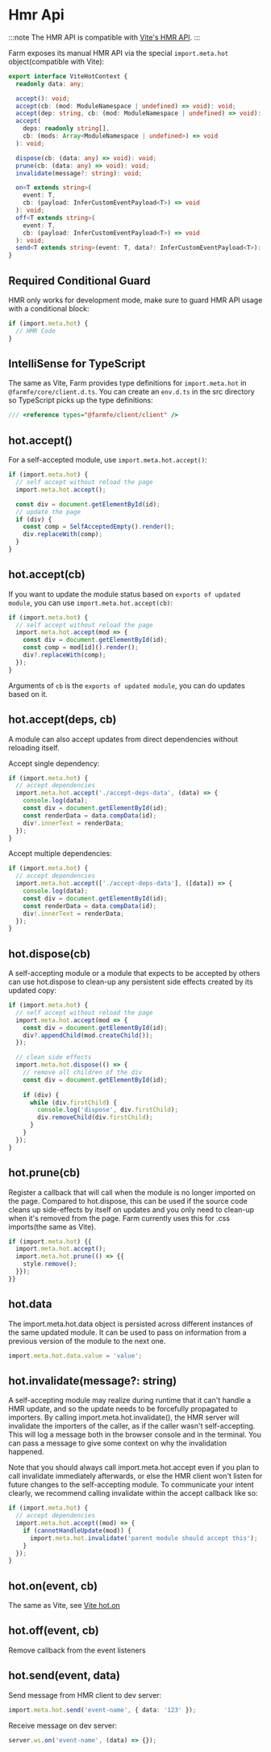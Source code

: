 # Hmr Api
:::note
The HMR API is compatible with [Vite's HMR API](https://vitejs.dev/guide/api-hmr.html).
:::

Farm exposes its manual HMR API via the special `import.meta.hot` object(compatible with Vite):
```ts
export interface ViteHotContext {
  readonly data: any;

  accept(): void;
  accept(cb: (mod: ModuleNamespace | undefined) => void): void;
  accept(dep: string, cb: (mod: ModuleNamespace | undefined) => void): void;
  accept(
    deps: readonly string[],
    cb: (mods: Array<ModuleNamespace | undefined>) => void
  ): void;

  dispose(cb: (data: any) => void): void;
  prune(cb: (data: any) => void): void;
  invalidate(message?: string): void;

  on<T extends string>(
    event: T,
    cb: (payload: InferCustomEventPayload<T>) => void
  ): void;
  off<T extends string>(
    event: T,
    cb: (payload: InferCustomEventPayload<T>) => void
  ): void;
  send<T extends string>(event: T, data?: InferCustomEventPayload<T>): void;
}
```

## Required Conditional Guard
HMR only works for development mode, make sure to guard HMR API usage with a conditional block:

```ts
if (import.meta.hot) {
  // HMR Code
}
```

## IntelliSense for TypeScript
The same as Vite, Farm provides type definitions for `import.meta.hot` in `@farmfe/core/client.d.ts`. You can create an `env.d.ts` in the src directory so TypeScript picks up the type definitions:

```ts
/// <reference types="@farmfe/client/client" />
```

## hot.accept()
For a self-accepted module, use `import.meta.hot.accept()`:

```ts
if (import.meta.hot) {
  // self accept without reload the page
  import.meta.hot.accept();

  const div = document.getElementById(id);
  // update the page
  if (div) {
    const comp = SelfAcceptedEmpty().render();
    div.replaceWith(comp);
  }
}
```

## hot.accept(cb)
If you want to update the module status based on `exports of updated module`, you can use `import.meta.hot.accept(cb)`:

```ts
if (import.meta.hot) {
  // self accept without reload the page
  import.meta.hot.accept(mod => {
    const div = document.getElementById(id);
    const comp = mod[id]().render();
    div?.replaceWith(comp);
  });
}
```
Arguments of `cb` is the `exports of updated module`, you can do updates based on it.

## hot.accept(deps, cb)
A module can also accept updates from direct dependencies without reloading itself.

Accept single dependency:
```ts
if (import.meta.hot) {
  // accept dependencies
  import.meta.hot.accept('./accept-deps-data', (data) => {
    console.log(data);
    const div = document.getElementById(id);
    const renderData = data.compData(id);
    div!.innerText = renderData;
  });
}
```

Accept multiple dependencies:
```ts
if (import.meta.hot) {
  // accept dependencies
  import.meta.hot.accept(['./accept-deps-data'], ([data]) => {
    console.log(data);
    const div = document.getElementById(id);
    const renderData = data.compData(id);
    div!.innerText = renderData;
  });
}
```

## hot.dispose(cb)
A self-accepting module or a module that expects to be accepted by others can use hot.dispose to clean-up any persistent side effects created by its updated copy:

```ts
if (import.meta.hot) {
  // self accept without reload the page
  import.meta.hot.accept(mod => {
    const div = document.getElementById(id);
    div?.appendChild(mod.createChild());
  });

  // clean side effects
  import.meta.hot.dispose(() => {
    // remove all children of the div
    const div = document.getElementById(id);
    
    if (div) {
      while (div.firstChild) {
        console.log('dispose', div.firstChild);
        div.removeChild(div.firstChild);
      }
    }
  });
}
```

## hot.prune(cb)
Register a callback that will call when the module is no longer imported on the page. Compared to hot.dispose, this can be used if the source code cleans up side-effects by itself on updates and you only need to clean-up when it's removed from the page. Farm currently uses this for .css imports(the same as Vite).

```ts
if (import.meta.hot) {{
  import.meta.hot.accept();
  import.meta.hot.prune(() => {{
    style.remove();
  }});
}}
```

## hot.data

The import.meta.hot.data object is persisted across different instances of the same updated module. It can be used to pass on information from a previous version of the module to the next one.

```ts
import.meta.hot.data.value = 'value';
```

## hot.invalidate(message?: string)
A self-accepting module may realize during runtime that it can't handle a HMR update, and so the update needs to be forcefully propagated to importers. By calling import.meta.hot.invalidate(), the HMR server will invalidate the importers of the caller, as if the caller wasn't self-accepting. This will log a message both in the browser console and in the terminal. You can pass a message to give some context on why the invalidation happened.

Note that you should always call import.meta.hot.accept even if you plan to call invalidate immediately afterwards, or else the HMR client won't listen for future changes to the self-accepting module. To communicate your intent clearly, we recommend calling invalidate within the accept callback like so:

```ts
if (import.meta.hot) {
  // accept dependencies
  import.meta.hot.accept((mod) => {
    if (cannotHandleUpdate(mod)) {
      import.meta.hot.invalidate('parent module should accept this');
    }
  });
}
```

## hot.on(event, cb)
The same as Vite, see [Vite hot.on](https://vitejs.dev/guide/api-hmr.html#hot-on-event-cb)

## hot.off(event, cb)
Remove callback from the event listeners

## hot.send(event, data)
Send message from HMR client to dev server:

```ts
import.meta.hot.send('event-name', { data: '123' });
```

Receive message on dev server:

```ts
server.ws.on('event-name', (data) => {});
```